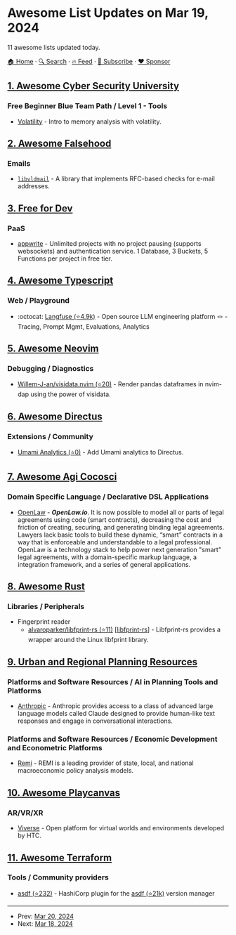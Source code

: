# Awesome List Updates on Mar 19, 2024

11 awesome lists updated today.

[🏠 Home](/README.md) · [🔍 Search](https://www.trackawesomelist.com/search/) · [🔥 Feed](https://www.trackawesomelist.com/rss.xml) · [📮 Subscribe](https://trackawesomelist.us17.list-manage.com/subscribe?u=d2f0117aa829c83a63ec63c2f&id=36a103854c) · [❤️  Sponsor](https://github.com/sponsors/theowenyoung)



## [1. Awesome Cyber Security University](/content/brootware/awesome-cyber-security-university/README.md)

### Free Beginner Blue Team Path / Level 1 - Tools

*   [Volatility](https://cyberdefenders.org/blueteam-ctf-challenges/redline/) - Intro to memory analysis with volatility.

## [2. Awesome Falsehood](/content/kdeldycke/awesome-falsehood/README.md)

### Emails

*   [`libvldmail`](https://github.com/dertuxmalwieder/libvldmail) - A library that implements RFC-based checks for e-mail addresses.

## [3. Free for Dev](/content/ripienaar/free-for-dev/README.md)

### PaaS

*   [appwrite](https://appwrite.io) - Unlimited projects with no project pausing (supports websockets) and authentication service. 1 Database, 3 Buckets, 5 Functions per project in free tier.

## [4. Awesome Typescript](/content/dzharii/awesome-typescript/README.md)

### Web / Playground

*   :octocat: [Langfuse (⭐4.9k)](https://github.com/langfuse/langfuse) - Open source LLM engineering platform 🪢 - Tracing, Prompt Mgmt, Evaluations, Analytics

## [5. Awesome Neovim](/content/rockerBOO/awesome-neovim/README.md)

### Debugging / Diagnostics

*   [Willem-J-an/visidata.nvim (⭐20)](https://github.com/Willem-J-an/visidata.nvim) - Render pandas dataframes in nvim-dap using the power of visidata.

## [6. Awesome Directus](/content/directus-community/awesome-directus/README.md)

### Extensions / Community

*   [Umami Analytics (⭐0)](https://github.com/egidiusmengelberg/directus-extension-umami) - Add Umami analytics to Directus.

## [7. Awesome Agi Cocosci](/content/YuzheSHI/awesome-agi-cocosci/README.md)

### Domain Specific Language / Declarative DSL Applications

*   [OpenLaw](https://docs.openlaw.io/) - ***OpenLaw\.io***. It is now possible to model all or parts of legal agreements using code (smart contracts), decreasing the cost and friction of creating, securing, and generating binding legal agreements. Lawyers lack basic tools to build these dynamic, “smart” contracts in a way that is enforceable and understandable to a legal professional. OpenLaw is a technology stack to help power next generation "smart" legal agreements, with a domain-specific markup language, a integration framework, and a series of general applications.

## [8. Awesome Rust](/content/rust-unofficial/awesome-rust/README.md)

### Libraries / Peripherals

*   Fingerprint reader
    *   [alvaroparker/libfprint-rs (⭐11)](https://github.com/alvaroparker/libfprint-rs) \[[libfprint-rs](https://crates.io/crates/libfprint-rs)] - Libfprint-rs provides a wrapper around the Linux libfprint library.

## [9. Urban and Regional Planning Resources](/content/APA-Technology-Division/urban-and-regional-planning-resources/README.md)

### Platforms and Software Resources / AI in Planning Tools and Platforms

*   [Anthropic](https://www.anthropic.com/) - Anthropic provides access to a class of advanced large language models called Claude designed to provide human-like text responses and engage in conversational interactions.

### Platforms and Software Resources / Economic Development and Econometric Platforms

*   [Remi](https://www.remi.com/) - REMI is a leading provider of state, local, and national macroeconomic policy analysis models.

## [10. Awesome Playcanvas](/content/playcanvas/awesome-playcanvas/README.md)

### AR/VR/XR

*   [Viverse](https://www.viverse.com/) - Open platform for virtual worlds and environments developed by HTC.

## [11. Awesome Terraform](/content/shuaibiyy/awesome-terraform/README.md)

### Tools / Community providers

*   [asdf (⭐232)](https://github.com/asdf-community/asdf-hashicorp) - HashiCorp plugin for the [asdf (⭐21k)](https://github.com/asdf-vm/asdf) version manager

---

- Prev: [Mar 20, 2024](/content/2024/03/20/README.md)
- Next: [Mar 18, 2024](/content/2024/03/18/README.md)